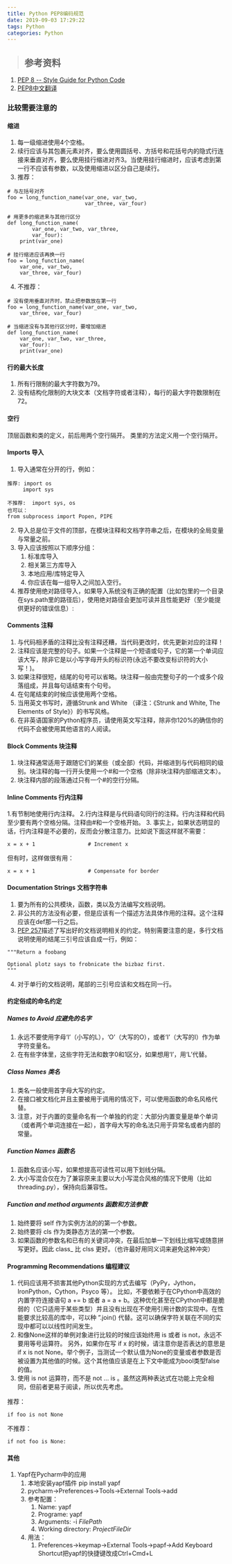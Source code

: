```yaml
---
title: Python PEP8编码规范
date: 2019-09-03 17:29:22
tags: Python
categories: Python
---
```

> ## 参考资料
1. [PEP 8 -- Style Guide for Python Code](https://legacy.python.org/dev/peps/pep-0008/)
2. [PEP8中文翻译](https://blog.csdn.net/ratsniper/article/details/78954852)

### 比较需要注意的
#### 缩进
1. 每一级缩进使用4个空格。
2. 续行应该与其包裹元素对齐，要么使用圆括号、方括号和花括号内的隐式行连接来垂直对齐，要么使用挂行缩进对齐3。当使用挂行缩进时，应该考虑到第一行不应该有参数，以及使用缩进以区分自己是续行。
3. 推荐：
```
# 与左括号对齐
foo = long_function_name(var_one, var_two,
                         var_three, var_four)

# 用更多的缩进来与其他行区分
def long_function_name(
        var_one, var_two, var_three,
        var_four):
    print(var_one)

# 挂行缩进应该再换一行
foo = long_function_name(
    var_one, var_two,
    var_three, var_four)
```
4. 不推荐：
```
# 没有使用垂直对齐时，禁止把参数放在第一行
foo = long_function_name(var_one, var_two,
    var_three, var_four)

# 当缩进没有与其他行区分时，要增加缩进
def long_function_name(
    var_one, var_two, var_three,
    var_four):
    print(var_one)
```

#### 行的最大长度
1. 所有行限制的最大字符数为79。
2. 没有结构化限制的大块文本（文档字符或者注释），每行的最大字符数限制在72。 

#### 空行
顶层函数和类的定义，前后用两个空行隔开。 
类里的方法定义用一个空行隔开。 

#### Imports 导入
1. 导入通常在分开的行，例如：
```
推荐: import os
     import sys

不推荐:  import sys, os
也可以：
from subprocess import Popen, PIPE
```
2. 导入总是位于文件的顶部，在模块注释和文档字符串之后，在模块的全局变量与常量之前。 
3. 导入应该按照以下顺序分组：
    1. 标准库导入
    2. 相关第三方库导入
    3. 本地应用/库特定导入 
    4. 你应该在每一组导入之间加入空行。
4. 推荐使用绝对路径导入，如果导入系统没有正确的配置（比如包里的一个目录在sys.path里的路径后），使用绝对路径会更加可读并且性能更好（至少能提供更好的错误信息）:

#### Comments 注释
1. 与代码相矛盾的注释比没有注释还糟，当代码更改时，优先更新对应的注释！ 
2. 注释应该是完整的句子。如果一个注释是一个短语或句子，它的第一个单词应该大写，除非它是以小写字母开头的标识符(永远不要改变标识符的大小写！)。 
3. 如果注释很短，结尾的句号可以省略。块注释一般由完整句子的一个或多个段落组成，并且每句话结束有个句号。 
4. 在句尾结束的时候应该使用两个空格。 
5. 当用英文书写时，遵循Strunk and White （译注：《Strunk and White, The Elements of Style》）的书写风格。 
6. 在非英语国家的Python程序员，请使用英文写注释，除非你120%的确信你的代码不会被使用其他语言的人阅读。

#### Block Comments 块注释
1. 块注释通常适用于跟随它们的某些（或全部）代码，并缩进到与代码相同的级别。块注释的每一行开头使用一个#和一个空格（除非块注释内部缩进文本）。 
2. 块注释内部的段落通过只有一个#的空行分隔。

#### Inline Comments 行内注释
1.有节制地使用行内注释。 
2.行内注释是与代码语句同行的注释。行内注释和代码至少要有两个空格分隔。注释由#和一个空格开始。 
3. 事实上，如果状态明显的话，行内注释是不必要的，反而会分散注意力。比如说下面这样就不需要：
```
x = x + 1                 # Increment x
```
但有时，这样做很有用：

```
x = x + 1                 # Compensate for border
```

#### Documentation Strings 文档字符串
1. 要为所有的公共模块，函数，类以及方法编写文档说明。
2. 非公共的方法没有必要，但是应该有一个描述方法具体作用的注释。这个注释应该在def那一行之后。
3. [PEP 257](http://legacy.python.org/dev/peps/pep-0257/)描述了写出好的文档说明相关的约定。特别需要注意的是，多行文档说明使用的结尾三引号应该自成一行，例如：

```
"""Return a foobang

Optional plotz says to frobnicate the bizbaz first.
"""
```
4. 对于单行的文档说明，尾部的三引号应该和文档在同一行。

#### 约定俗成的命名约定
##### Names to Avoid 应避免的名字
1. 永远不要使用字母‘l’（小写的L），‘O’（大写的O），或者‘I’（大写的I）作为单字符变量名。 
2. 在有些字体里，这些字符无法和数字0和1区分，如果想用‘l’，用‘L’代替。

##### Class Names 类名
1. 类名一般使用首字母大写的约定。 
1. 在接口被文档化并且主要被用于调用的情况下，可以使用函数的命名风格代替。 
1. 注意，对于内置的变量命名有一个单独的约定：大部分内置变量是单个单词（或者两个单词连接在一起），首字母大写的命名法只用于异常名或者内部的常量。

##### Function Names 函数名
1. 函数名应该小写，如果想提高可读性可以用下划线分隔。 
1. 大小写混合仅在为了兼容原来主要以大小写混合风格的情况下使用（比如 threading.py），保持向后兼容性。

##### Function and method arguments 函数和方法参数
1. 始终要将 self 作为实例方法的的第一个参数。 
1. 始终要将 cls 作为类静态方法的第一个参数。 
1. 如果函数的参数名和已有的关键词冲突，在最后加单一下划线比缩写或随意拼写更好。因此 class_ 比 clss 更好。（也许最好用同义词来避免这种冲突）

#### Programming Recommendations 编程建议
1. 代码应该用不损害其他Python实现的方式去编写（PyPy，Jython，IronPython，Cython，Psyco 等）。 比如，不要依赖于在CPython中高效的内置字符连接语句 a += b 或者 a = a + b。这种优化甚至在CPython中都是脆弱的（它只适用于某些类型）并且没有出现在不使用引用计数的实现中。在性能要求比较高的库中，可以种 ”.join() 代替。这可以确保字符关联在不同的实现中都可以以线性时间发生。
2. 和像None这样的单例对象进行比较的时候应该始终用 is 或者 is not，永远不要用等号运算符。 
另外，如果你在写 if x 的时候，请注意你是否表达的意思是 if x is not None。举个例子，当测试一个默认值为None的变量或者参数是否被设置为其他值的时候。这个其他值应该是在上下文中能成为bool类型false的值。
3. 使用 is not 运算符，而不是 not … is 。虽然这两种表达式在功能上完全相同，但前者更易于阅读，所以优先考虑。 

推荐：

```
if foo is not None
```
不推荐：

```
if not foo is None:
```

#### 其他
1. Yapf在Pycharm中的应用
    1. 本地安装yapf插件 pip install yapf
    2. pycharm->Preferences->Tools->External Tools->add
    3. 参考配置：
        1. Name: yapf
        2. Programe: yapf
        3. Arguments: -i $FilePath$
        4. Working directory: $ProjectFileDir$
    4. 用法：
        1. Preferences->keymap->External Tools->papf->Add Keyboard Shortcut把yapf的快捷键改成Ctrl+Cmd+L